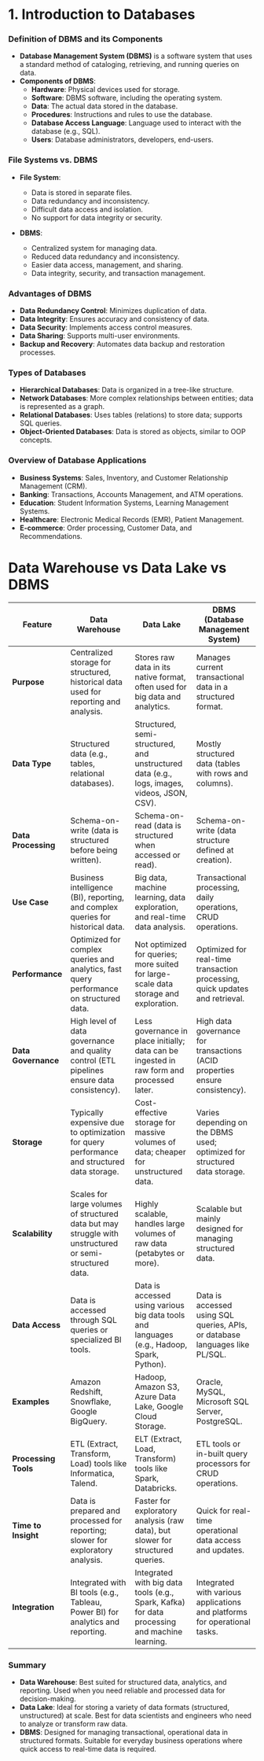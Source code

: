 
# 1. Introduction to Databases

### Definition of DBMS and its Components
- **Database Management System (DBMS)** is a software system that uses a standard method of cataloging, retrieving, and running queries on data.
- **Components of DBMS**:
  - **Hardware**: Physical devices used for storage.
  - **Software**: DBMS software, including the operating system.
  - **Data**: The actual data stored in the database.
  - **Procedures**: Instructions and rules to use the database.
  - **Database Access Language**: Language used to interact with the database (e.g., SQL).
  - **Users**: Database administrators, developers, end-users.

### File Systems vs. DBMS
- **File System**:
  - Data is stored in separate files.
  - Data redundancy and inconsistency.
  - Difficult data access and isolation.
  - No support for data integrity or security.

- **DBMS**:
  - Centralized system for managing data.
  - Reduced data redundancy and inconsistency.
  - Easier data access, management, and sharing.
  - Data integrity, security, and transaction management.

### Advantages of DBMS
- **Data Redundancy Control**: Minimizes duplication of data.
- **Data Integrity**: Ensures accuracy and consistency of data.
- **Data Security**: Implements access control measures.
- **Data Sharing**: Supports multi-user environments.
- **Backup and Recovery**: Automates data backup and restoration processes.

### Types of Databases
- **Hierarchical Databases**: Data is organized in a tree-like structure.
- **Network Databases**: More complex relationships between entities; data is represented as a graph.
- **Relational Databases**: Uses tables (relations) to store data; supports SQL queries.
- **Object-Oriented Databases**: Data is stored as objects, similar to OOP concepts.

### Overview of Database Applications
- **Business Systems**: Sales, Inventory, and Customer Relationship Management (CRM).
- **Banking**: Transactions, Accounts Management, and ATM operations.
- **Education**: Student Information Systems, Learning Management Systems.
- **Healthcare**: Electronic Medical Records (EMR), Patient Management.
- **E-commerce**: Order processing, Customer Data, and Recommendations.

# Data Warehouse vs Data Lake vs DBMS

| Feature                | **Data Warehouse**                           | **Data Lake**                                      | **DBMS (Database Management System)**               |
|------------------------|----------------------------------------------|---------------------------------------------------|-----------------------------------------------------|
| **Purpose**             | Centralized storage for structured, historical data used for reporting and analysis. | Stores raw data in its native format, often used for big data and analytics. | Manages current transactional data in a structured format. |
| **Data Type**           | Structured data (e.g., tables, relational databases). | Structured, semi-structured, and unstructured data (e.g., logs, images, videos, JSON, CSV). | Mostly structured data (tables with rows and columns). |
| **Data Processing**     | Schema-on-write (data is structured before being written). | Schema-on-read (data is structured when accessed or read). | Schema-on-write (data structure defined at creation). |
| **Use Case**            | Business intelligence (BI), reporting, and complex queries for historical data. | Big data, machine learning, data exploration, and real-time data analysis. | Transactional processing, daily operations, CRUD operations. |
| **Performance**         | Optimized for complex queries and analytics, fast query performance on structured data. | Not optimized for queries; more suited for large-scale data storage and exploration. | Optimized for real-time transaction processing, quick updates and retrieval. |
| **Data Governance**     | High level of data governance and quality control (ETL pipelines ensure data consistency). | Less governance in place initially; data can be ingested in raw form and processed later. | High data governance for transactions (ACID properties ensure consistency). |
| **Storage**             | Typically expensive due to optimization for query performance and structured data storage. | Cost-effective storage for massive volumes of data; cheaper for unstructured data. | Varies depending on the DBMS used; optimized for structured data storage. |
| **Scalability**         | Scales for large volumes of structured data but may struggle with unstructured or semi-structured data. | Highly scalable, handles large volumes of raw data (petabytes or more). | Scalable but mainly designed for managing structured data. |
| **Data Access**         | Data is accessed through SQL queries or specialized BI tools. | Data is accessed using various big data tools and languages (e.g., Hadoop, Spark, Python). | Data is accessed using SQL queries, APIs, or database languages like PL/SQL. |
| **Examples**            | Amazon Redshift, Snowflake, Google BigQuery. | Hadoop, Amazon S3, Azure Data Lake, Google Cloud Storage. | Oracle, MySQL, Microsoft SQL Server, PostgreSQL. |
| **Processing Tools**    | ETL (Extract, Transform, Load) tools like Informatica, Talend. | ELT (Extract, Load, Transform) tools like Spark, Databricks. | ETL tools or in-built query processors for CRUD operations. |
| **Time to Insight**     | Data is prepared and processed for reporting; slower for exploratory analysis. | Faster for exploratory analysis (raw data), but slower for structured queries. | Quick for real-time operational data access and updates. |
| **Integration**         | Integrated with BI tools (e.g., Tableau, Power BI) for analytics and reporting. | Integrated with big data tools (e.g., Spark, Kafka) for data processing and machine learning. | Integrated with various applications and platforms for operational tasks. |

### Summary
- **Data Warehouse**: Best suited for structured data, analytics, and reporting. Used when you need reliable and processed data for decision-making.
- **Data Lake**: Ideal for storing a variety of data formats (structured, unstructured) at scale. Best for data scientists and engineers who need to analyze or transform raw data.
- **DBMS**: Designed for managing transactional, operational data in structured formats. Suitable for everyday business operations where quick access to real-time data is required.
